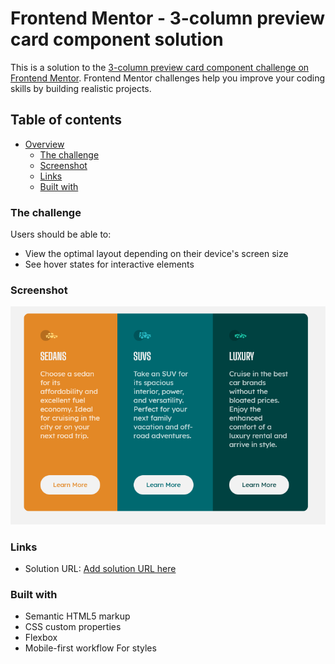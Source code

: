 # Frontend Mentor - 3-column preview card component solution

This is a solution to the [3-column preview card component challenge on Frontend Mentor](https://www.frontendmentor.io/challenges/3column-preview-card-component-pH92eAR2-). Frontend Mentor challenges help you improve your coding skills by building realistic projects.

## Table of contents

- [Overview](#overview)
  - [The challenge](#the-challenge)
  - [Screenshot](#screenshot)
  - [Links](#links)
  - [Built with](#built-with)

### The challenge

Users should be able to:

- View the optimal layout depending on their device's screen size
- See hover states for interactive elements

### Screenshot

![](./screen_project.png)

### Links

- Solution URL: [Add solution URL here](https://grzegorzbors.github.io/frontend-mentor-preview-card-component/)

### Built with

- Semantic HTML5 markup
- CSS custom properties
- Flexbox
- Mobile-first workflow
  For styles

